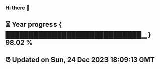 ### Hi there 👋
⏳ Year progress { █████████████████████████████▁ } 98.02 %
---
⏰ Updated on Sun, 24 Dec 2023 18:09:13 GMT
---
